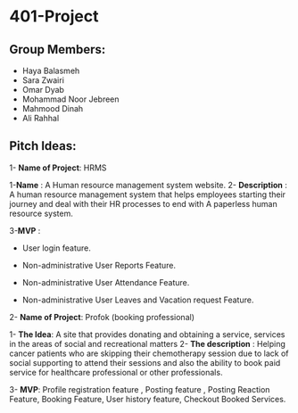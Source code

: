# **401-Project**

## **Group Members:**

- Haya Balasmeh
- Sara Zwairi
- Omar Dyab
- Mohammad Noor Jebreen
- Mahmood Dinah
- Ali Rahhal

## **Pitch Ideas:**

1- **Name of Project**: HRMS

1-**Name** : A Human resource management system website.
2- **Description** : A human resource management system that helps employees starting their journey and deal with their HR processes to end with A paperless human resource system.

3-**MVP** :  

- User login feature.

- Non-administrative User Reports Feature.

- Non-administrative User Attendance Feature.

- Non-administrative User Leaves and Vacation request Feature.


2- **Name of Project**: Profok (booking professional)

1- **The Idea**: A site that provides donating and obtaining a service, services in the areas of social and recreational matters
2- **The description** : Helping cancer patients who are skipping their chemotherapy session due to lack of social supporting  to attend their sessions and also the ability to book paid service for healthcare professional or other professionals.

3- **MVP**: Profile registration feature , Posting feature , Posting Reaction Feature, Booking Feature, User history feature, Checkout Booked Services.
